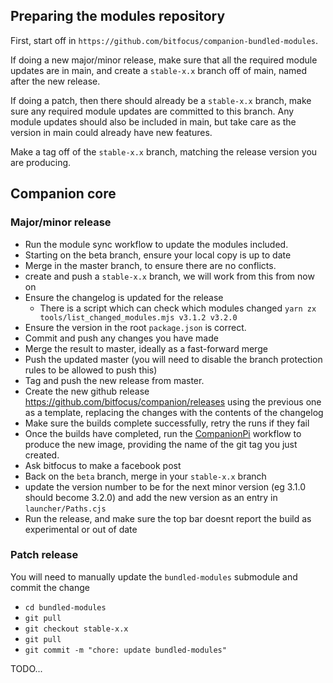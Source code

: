 ## Preparing the modules repository

First, start off in `https://github.com/bitfocus/companion-bundled-modules`.

If doing a new major/minor release, make sure that all the required module updates are in main, and create a `stable-x.x` branch off of main, named after the new release.

If doing a patch, then there should already be a `stable-x.x` branch, make sure any required module updates are committed to this branch. Any module updates should also be included in main, but take care as the version in main could already have new features.

Make a tag off of the `stable-x.x` branch, matching the release version you are producing.

## Companion core

### Major/minor release

* Run the module sync workflow to update the modules included.
* Starting on the beta branch, ensure your local copy is up to date
* Merge in the master branch, to ensure there are no conflicts.
* create and push a `stable-x.x` branch, we will work from this from now on
* Ensure the changelog is updated for the release
  * There is a script which can check which modules changed `yarn zx tools/list_changed_modules.mjs v3.1.2 v3.2.0`
* Ensure the version in the root `package.json` is correct.
* Commit and push any changes you have made
* Merge the result to master, ideally as a fast-forward merge
* Push the updated master (you will need to disable the branch protection rules to be allowed to push this)
* Tag and push the new release from master.
* Create the new github release https://github.com/bitfocus/companion/releases using the previous one as a template, replacing the changes with the contents of the changelog
* Make sure the builds complete successfully, retry the runs if they fail
* Once the builds have completed, run the [CompanionPi](https://github.com/bitfocus/companion-pi/actions/workflows/companionpi.yml) workflow to produce the new image, providing the name of the git tag you just created.
* Ask bitfocus to make a facebook post
* Back on the `beta` branch, merge in your `stable-x.x` branch
* update the version number to be for the next minor version (eg 3.1.0 should become 3.2.0) and add the new version as an entry in `launcher/Paths.cjs`
* Run the release, and make sure the top bar doesnt report the build as experimental or out of date


### Patch release

You will need to manually update the `bundled-modules` submodule and commit the change
* `cd bundled-modules`
* `git pull`
* `git checkout stable-x.x`
* `git pull`
* `git commit -m "chore: update bundled-modules"`

TODO...